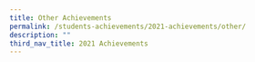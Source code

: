 ```yaml
---
title: Other Achievements
permalink: /students-achievements/2021-achievements/other/
description: ""
third_nav_title: 2021 Achievements
---
```

